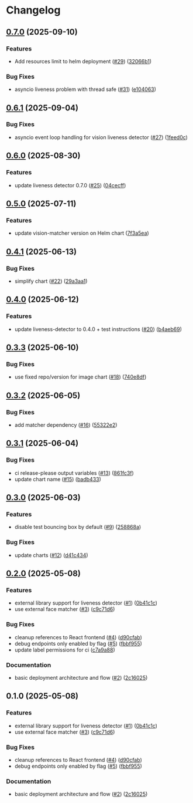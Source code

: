 # Changelog

## [0.7.0](https://github.com/2060-io/vision-service/compare/v0.6.1...v0.7.0) (2025-09-10)


### Features

* Add resources limit to helm deployment ([#29](https://github.com/2060-io/vision-service/issues/29)) ([32066b1](https://github.com/2060-io/vision-service/commit/32066b144e25778f3ac683bc9b91858380c622d7))


### Bug Fixes

* asyncio liveness problem with thread safe ([#31](https://github.com/2060-io/vision-service/issues/31)) ([e104063](https://github.com/2060-io/vision-service/commit/e104063cad36c4aeec3904e4c598de0802860344))

## [0.6.1](https://github.com/2060-io/vision-service/compare/v0.6.0...v0.6.1) (2025-09-04)


### Bug Fixes

* asyncio event loop handling for vision liveness detector ([#27](https://github.com/2060-io/vision-service/issues/27)) ([1feed0c](https://github.com/2060-io/vision-service/commit/1feed0c7c3496dd26d4d379404c1bf6d4a93498c))

## [0.6.0](https://github.com/2060-io/vision-service/compare/v0.5.0...v0.6.0) (2025-08-30)


### Features

* update liveness detector 0.7.0 ([#25](https://github.com/2060-io/vision-service/issues/25)) ([04cecff](https://github.com/2060-io/vision-service/commit/04cecff0bb6bb506a2b8747b92b82aa512d8b045))

## [0.5.0](https://github.com/2060-io/vision-service/compare/v0.4.1...v0.5.0) (2025-07-11)


### Features

* update vision-matcher version on Helm chart ([7f3a5ea](https://github.com/2060-io/vision-service/commit/7f3a5eafa0388e981d3b752185c038ecfa48523d))

## [0.4.1](https://github.com/2060-io/vision-service/compare/v0.4.0...v0.4.1) (2025-06-13)


### Bug Fixes

* simplify chart ([#22](https://github.com/2060-io/vision-service/issues/22)) ([29a3aa1](https://github.com/2060-io/vision-service/commit/29a3aa18d659e588521379974b99f8d6a9ffc61e))

## [0.4.0](https://github.com/2060-io/vision-service/compare/v0.3.3...v0.4.0) (2025-06-12)


### Features

* update liveness-detector to 0.4.0 + test instructions ([#20](https://github.com/2060-io/vision-service/issues/20)) ([b4aeb69](https://github.com/2060-io/vision-service/commit/b4aeb69c13cecf58a7810124228bbf9a0e67dc42))

## [0.3.3](https://github.com/2060-io/vision-service/compare/v0.3.2...v0.3.3) (2025-06-10)


### Bug Fixes

* use fixed repo/version for image chart ([#18](https://github.com/2060-io/vision-service/issues/18)) ([740e8df](https://github.com/2060-io/vision-service/commit/740e8dfff3f98a7b6cca240df97bf6b667802fee))

## [0.3.2](https://github.com/2060-io/vision-service/compare/v0.3.1...v0.3.2) (2025-06-05)


### Bug Fixes

* add matcher dependency ([#16](https://github.com/2060-io/vision-service/issues/16)) ([55322e2](https://github.com/2060-io/vision-service/commit/55322e2e672373844741dc4cb1441c1be9bbcecc))

## [0.3.1](https://github.com/2060-io/vision-service/compare/v0.3.0...v0.3.1) (2025-06-04)


### Bug Fixes

* ci release-please output variables ([#13](https://github.com/2060-io/vision-service/issues/13)) ([861fc3f](https://github.com/2060-io/vision-service/commit/861fc3f1575bfba439e4cf807e963397ac33ce3a))
* update chart name ([#15](https://github.com/2060-io/vision-service/issues/15)) ([badb433](https://github.com/2060-io/vision-service/commit/badb4339550974eab43491585e045bd8bd73a197))

## [0.3.0](https://github.com/2060-io/vision-service/compare/v0.2.0...v0.3.0) (2025-06-03)


### Features

* disable test bouncing box by default  ([#9](https://github.com/2060-io/vision-service/issues/9)) ([258868a](https://github.com/2060-io/vision-service/commit/258868a89dbb1ce5d96acb43d3ead475095061a5))


### Bug Fixes

* update charts ([#12](https://github.com/2060-io/vision-service/issues/12)) ([d41c434](https://github.com/2060-io/vision-service/commit/d41c4341e388485d01fb7943a58f3d02066a63bf))

## [0.2.0](https://github.com/2060-io/vision-service/compare/v0.1.0...v0.2.0) (2025-05-08)


### Features

* external library support for liveness detector ([#1](https://github.com/2060-io/vision-service/issues/1)) ([0b41c1c](https://github.com/2060-io/vision-service/commit/0b41c1c1752c8e353ea269632505d884b13494ed))
* use external face matcher ([#3](https://github.com/2060-io/vision-service/issues/3)) ([c9c71d6](https://github.com/2060-io/vision-service/commit/c9c71d6e7622b4a5f69b8cb34a4b59d5dbe96a0f))


### Bug Fixes

* cleanup references to React frontend ([#4](https://github.com/2060-io/vision-service/issues/4)) ([d90cfab](https://github.com/2060-io/vision-service/commit/d90cfab6974ace4d8f0e591cf6e2518a1a37498c))
* debug endpoints only enabled by flag ([#5](https://github.com/2060-io/vision-service/issues/5)) ([fbbf955](https://github.com/2060-io/vision-service/commit/fbbf9555e1c88c6e27a78338405bb4ef520e32f0))
* update label permissions for ci ([c7a9a88](https://github.com/2060-io/vision-service/commit/c7a9a882ce868fe49c65be74998a848581950acf))


### Documentation

* basic deployment architecture and flow ([#2](https://github.com/2060-io/vision-service/issues/2)) ([2c16025](https://github.com/2060-io/vision-service/commit/2c16025f559e39d4ca701a184fc50a0c04afa11f))

## 0.1.0 (2025-05-08)


### Features

* external library support for liveness detector ([#1](https://github.com/2060-io/vision-service/issues/1)) ([0b41c1c](https://github.com/2060-io/vision-service/commit/0b41c1c1752c8e353ea269632505d884b13494ed))
* use external face matcher ([#3](https://github.com/2060-io/vision-service/issues/3)) ([c9c71d6](https://github.com/2060-io/vision-service/commit/c9c71d6e7622b4a5f69b8cb34a4b59d5dbe96a0f))


### Bug Fixes

* cleanup references to React frontend ([#4](https://github.com/2060-io/vision-service/issues/4)) ([d90cfab](https://github.com/2060-io/vision-service/commit/d90cfab6974ace4d8f0e591cf6e2518a1a37498c))
* debug endpoints only enabled by flag ([#5](https://github.com/2060-io/vision-service/issues/5)) ([fbbf955](https://github.com/2060-io/vision-service/commit/fbbf9555e1c88c6e27a78338405bb4ef520e32f0))


### Documentation

* basic deployment architecture and flow ([#2](https://github.com/2060-io/vision-service/issues/2)) ([2c16025](https://github.com/2060-io/vision-service/commit/2c16025f559e39d4ca701a184fc50a0c04afa11f))
